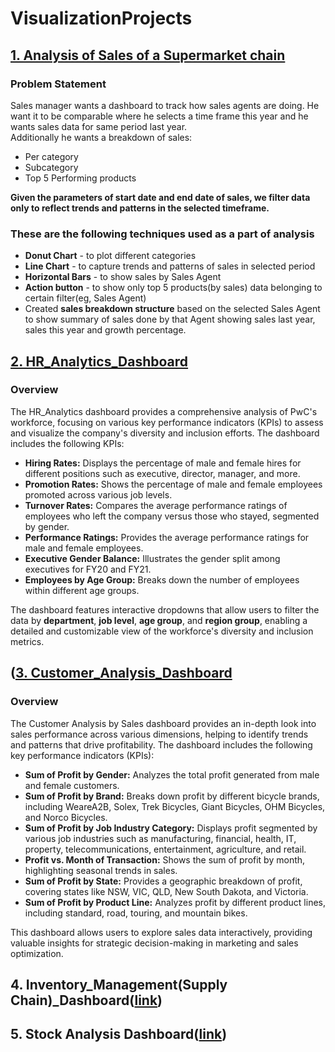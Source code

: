 # VisualizationProjects
## [1. Analysis of Sales of a Supermarket chain](https://public.tableau.com/app/profile/sowmya.pallempati/viz/SuperstoreSalesDashboard_16787632174850/salesDashboard?publish=yes)
### Problem Statement
Sales manager wants a dashboard to track how sales agents are doing. He want it to be comparable where he selects a time frame this year and he wants sales data for same period last year.<br> Additionally he wants a breakdown of sales:  
*	Per category  
*	Subcategory  
*	Top 5 Performing products  

 **Given the parameters of start date and end date of sales, we filter data only to reflect trends and patterns in the selected timeframe.**

### These are the following techniques used as a part of analysis
  * **Donut Chart** - to plot different categories
  * **Line Chart** - to capture trends and patterns of sales in selected period
  * **Horizontal Bars** - to show sales by Sales Agent
  * **Action button** - to show only top 5 products(by sales) data belonging to certain filter(eg, Sales Agent)
  * Created **sales breakdown structure** based on the selected Sales Agent to show summary of sales done by that Agent showing sales last year, sales this year and growth percentage.

 ## [2. HR_Analytics_Dashboard](https://app.powerbi.com/view?r=eyJrIjoiNzU5MjM2NTgtNTJiYy00ZGNhLWJjN2EtZjNmZTg1YzM4ZTYxIiwidCI6IjE3ZjFhODdlLTJhMjUtNGVhYS1iOWRmLTlkNDM5MDM0YjA4MCIsImMiOjF9)
 ### Overview
The HR_Analytics dashboard provides a comprehensive analysis of PwC's workforce, focusing on various key performance indicators (KPIs) to assess and visualize the company's diversity and inclusion efforts. The dashboard includes the following KPIs:

* **Hiring Rates:** Displays the percentage of male and female hires for different positions such as executive, director, manager, and more.
* **Promotion Rates:** Shows the percentage of male and female employees promoted across various job levels.
* **Turnover Rates:** Compares the average performance ratings of employees who left the company versus those who stayed, segmented by gender.
* **Performance Ratings:** Provides the average performance ratings for male and female employees.
* **Executive Gender Balance:** Illustrates the gender split among executives for FY20 and FY21.
* **Employees by Age Group:** Breaks down the number of employees within different age groups.

The dashboard features interactive dropdowns that allow users to filter the data by **department**, **job level**, **age group**, and **region group**, enabling a detailed and customizable view of the workforce's diversity and inclusion metrics.


 ## ([3. Customer_Analysis_Dashboard](https://app.powerbi.com/view?r=eyJrIjoiMjUwNGU5MTUtNGRjOC00ZDk2LWIzNDItZDkwNjJlZTU4MGE0IiwidCI6IjE3ZjFhODdlLTJhMjUtNGVhYS1iOWRmLTlkNDM5MDM0YjA4MCIsImMiOjF9)
### Overview
The Customer Analysis by Sales dashboard provides an in-depth look into sales performance across various dimensions, helping to identify trends and patterns that drive profitability. The dashboard includes the following key performance indicators (KPIs):

* **Sum of Profit by Gender:** Analyzes the total profit generated from male and female customers.
* **Sum of Profit by Brand:** Breaks down profit by different bicycle brands, including WeareA2B, Solex, Trek Bicycles, Giant Bicycles, OHM Bicycles, and Norco Bicycles.
* **Sum of Profit by Job Industry Category:** Displays profit segmented by various job industries such as manufacturing, financial, health, IT, property, telecommunications, entertainment, agriculture, and retail.
* **Profit vs. Month of Transaction:** Shows the sum of profit by month, highlighting seasonal trends in sales.
* **Sum of Profit by State:** Provides a geographic breakdown of profit, covering states like NSW, VIC, QLD, New South Dakota, and Victoria.
* **Sum of Profit by Product Line:** Analyzes profit by different product lines, including standard, road, touring, and mountain bikes.

This dashboard allows users to explore sales data interactively, providing valuable insights for strategic decision-making in marketing and sales optimization.

 ## 4. Inventory_Management(Supply Chain)_Dashboard([link](https://app.powerbi.com/reportEmbed?reportId=ae27445f-1e72-43e6-84fa-078014df26e2&autoAuth=true&ctid=17f1a87e-2a25-4eaa-b9df-9d439034b080))
 ## 5. Stock Analysis Dashboard([link](https://public.tableau.com/app/profile/sowmya.pallempati/viz/StockAnalysis_17101939763230/Dashboard1))
 

    

